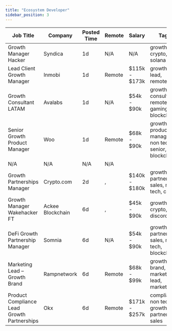 ```yaml
---
title: "Ecosystem Developer"
sidebar_position: 3
---
```


| Job Title | Company | Posted Time | Remote | Salary | Tags | Apply Link |
|-----------|---------|-------------|--------|--------|------|------------|
| Growth Manager Hacker | Syndica | 1d | N/A | N/A | growth, crypto, solana | [Apply](https://web3.career/growth-manager-hacker-syndica/104930) |
| Lead Client Growth Manager | Inmobi | 1d | Remote | $115k - $173k | growth, lead, remote | [Apply](https://web3.career/lead-client-growth-manager-inmobi/104919) |
| Growth Consultant LATAM | Avalabs | 1d | N/A | $54k - $90k | growth, consulting, remote, gaming, blockchain | [Apply](https://web3.career/growth-consultant-latam-avalabs/80818) |
| Senior Growth Product Manager | Woo | 1d | Remote | $68k - $90k | growth, product manager, non tech, senior, blockchain | [Apply](https://web3.career/senior-growth-product-manager-woo/95664) |
| N/A | N/A | N/A | N/A |  |  | [Apply](https://web3.career/metana) |
| Growth Partnerships Manager | Crypto.com | 2d | , | $140k - $180k | growth, partnership, sales, non tech, crypto | [Apply](https://web3.career/growth-partnerships-manager-crypto-com/104866) |
| Growth Manager Wakehacker FT | Ackee Blockchain | 6d | , | $45k - $90k | growth, crypto, defi, discord, nft | [Apply](https://web3.career/growth-manager-for-wakehacker-ft-ackeeblockchain/104689) |
| DeFi Growth Partnership Manager | Somnia | 6d | N/A | $54k - $90k | growth, partnership, sales, non tech, blockchain | [Apply](https://web3.career/defi-growth-partnership-manager-somnia/104672) |
| Marketing Lead – Growth Brand | Rampnetwork | 6d | Remote | $68k - $99k | growth, brand, lead, marketing lead, marketing | [Apply](https://web3.career/marketing-lead-growth-brand-rampnetwork/104615) |
| Product Compliance Lead Growth Partnerships | Okx | 6d | Remote | $171k - $257k | compliance, non tech, growth, partnership, sales | [Apply](https://web3.career/product-compliance-lead-growth-partnerships-okx/104607) |
